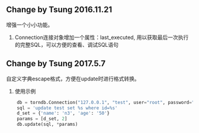 Change by Tsung 2016.11.21
--------------------------
增强一个小小功能。
1. Connection连接对象增加一个属性：last_executed, 用以获取最后一次执行的完整SQL，可以方便的查看、调试SQL语句

Change by Tsung 2017.5.7
--------------------------
自定义字典escape格式，方便在update时进行格式转换。

1. 使用示例

``` python
    db = torndb.Connection("127.0.0.1", "test", user="root", password="root")
    sql = 'update test set %s where id=%s'
    d_set = {'name': 'n3', 'age': '50'}
    params = [d_set, 2]
    db.update(sql, *params)
```